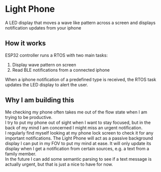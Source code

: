 # Light Phone
A LED display that moves a wave like pattern across a screen and displays notification updates from your iphone  

## How it works
ESP32 controller runs a RTOS with two main tasks:  
1. Display wave pattern on screen  
2. Read BLE notifications from a connected iphone

When a iphone notification of a predefined type is received, the RTOS task updates the LED display to alert the user.  

## Why I am building this
Me checking my phone often takes me out of the flow state when I am trying to be productive.  
I try to put my phone out of sight when I want to stay focused, but in the back of my mind I am concerned I might miss an urgent notification.  
I regularly find myself looking at my phone lock screen to check it for any important notifications. 
The Light Phone will act as a passive background display I can put in my FOV to put my mind at ease. 
It will only update its display when I get a notification from certain sources, e.g. a text from a family member.  
In the future I can add some semantic parsing to see if a text message is actually urgent, but that is just a nice to have for now. 
